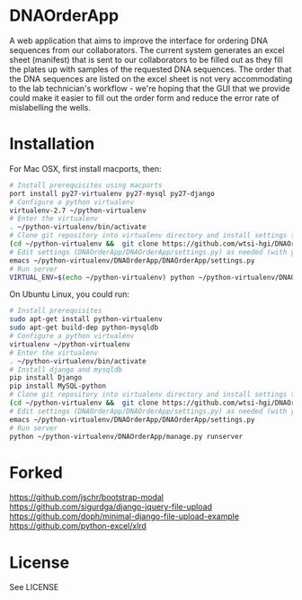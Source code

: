 DNAOrderApp
===========

A web application that aims to improve the interface for ordering DNA sequences from our collaborators. The current system generates an excel sheet (manifest) that is sent to our collaborators to be filled out as they fill the plates up with samples of the requested DNA sequences. The order that the DNA sequences are listed on the excel sheet is not very accommodating to the lab technician's workflow -  we're hoping that the GUI that we provide could make it easier to fill out the order form and reduce the error rate of mislabelling the wells. 

Installation
============
For Mac OSX, first install macports, then:
```bash
# Install prerequisites using macports
port install py27-virtualenv py27-mysql py27-django
# Configure a python virtualenv 
virtualenv-2.7 ~/python-virtualenv
# Enter the virtualenv
. ~/python-virtualenv/bin/activate
# Clone git repository into virtualenv directory and install settings template
(cd ~/python-virtualenv &&  git clone https://github.com/wtsi-hgi/DNAOrderApp.git && cp DNAOrderApp/DNAOrderApp/settings.py.tmpl DNAOrderApp/DNAOrderApp/settings.py)
# Edit settings (DNAOrderApp/DNAOrderApp/settings.py) as needed (with your favorite text editor)
emacs ~/python-virtualenv/DNAOrderApp/DNAOrderApp/settings.py
# Run server
VIRTUAL_ENV=$(echo ~/python-virtualenv) python ~/python-virtualenv/DNAOrderApp/manage.py runserver
```

On Ubuntu Linux, you could run:
```bash
# Install prerequisites
sudo apt-get install python-virtualenv
sudo apt-get build-dep python-mysqldb
# Configure a python virtualenv 
virtualenv ~/python-virtualenv 
# Enter the virtualenv
. ~/python-virtualenv/bin/activate
# Install django and mysqldb
pip install Django
pip install MySQL-python
# Clone git repository into virtualenv directory and install settings template
(cd ~/python-virtualenv &&  git clone https://github.com/wtsi-hgi/DNAOrderApp.git && cp DNAOrderApp/DNAOrderApp/settings.py.tmpl DNAOrderApp/DNAOrderApp/settings.py)
# Edit settings (DNAOrderApp/DNAOrderApp/settings.py) as needed (with your favorite text editor)
emacs ~/python-virtualenv/DNAOrderApp/DNAOrderApp/settings.py
# Run server
python ~/python-virtualenv/DNAOrderApp/manage.py runserver
```

Forked
=======
https://github.com/jschr/bootstrap-modal <br>
https://github.com/sigurdga/django-jquery-file-upload <br>
https://github.com/doph/minimal-django-file-upload-example <br>
https://github.com/python-excel/xlrd <br>


License
=======
See LICENSE


